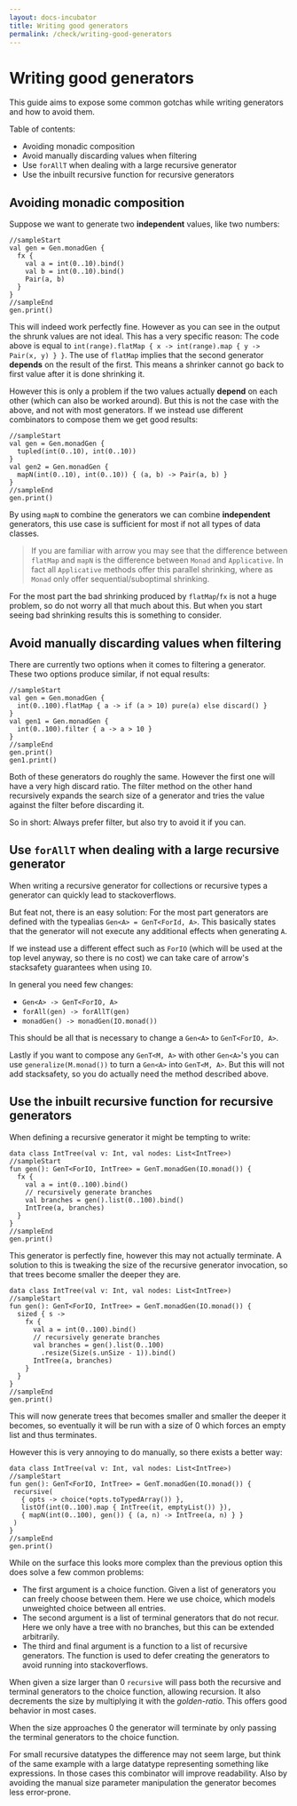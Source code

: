 ```yaml
---
layout: docs-incubator
title: Writing good generators
permalink: /check/writing-good-generators
---
```


# Writing good generators

This guide aims to expose some common gotchas while writing generators and how to avoid them.

Table of contents:
- Avoiding monadic composition
- Avoid manually discarding values when filtering
- Use `forAllT` when dealing with a large recursive generator
- Use the inbuilt recursive function for recursive generators

## Avoiding monadic composition

Suppose we want to generate two **independent** values, like two numbers:
```kotlin:ank
//sampleStart
val gen = Gen.monadGen {
  fx {
    val a = int(0..10).bind()
    val b = int(0..10).bind()
    Pair(a, b)
  }
}
//sampleEnd
gen.print()
```
This will indeed work perfectly fine. However as you can see in the output the shrunk values are not ideal.
This has a very specific reason: The code above is equal to `int(range).flatMap { x -> int(range).map { y -> Pair(x, y) } }`.
The use of `flatMap` implies that the second generator **depends** on the result of the first.
This means a shrinker cannot go back to first value after it is done shrinking it.

However this is only a problem if the two values actually **depend** on each other (which can also be worked around).
But this is not the case with the above, and not with most generators. If we instead use different combinators to compose them we get good results:
```kotlin:ank
//sampleStart
val gen = Gen.monadGen {
  tupled(int(0..10), int(0..10))
}
val gen2 = Gen.monadGen {
  mapN(int(0..10), int(0..10)) { (a, b) -> Pair(a, b) }
}
//sampleEnd
gen.print()
```
By using `mapN` to combine the generators we can combine **independent** generators, this use case is sufficient for most if not all types of data classes.
> If you are familiar with arrow you may see that the difference between `flatMap` and `mapN` is the difference between `Monad` and `Applicative`.
> In fact all `Applicative` methods offer this parallel shrinking, where as `Monad` only offer sequential/suboptimal shrinking.

For the most part the bad shrinking produced by `flatMap`/`fx` is not a huge problem, so do not worry all that much about this.
But when you start seeing bad shrinking results this is something to consider.

## Avoid manually discarding values when filtering

There are currently two options when it comes to filtering a generator.
These two options produce similar, if not equal results:
```kotlin:ank
//sampleStart
val gen = Gen.monadGen {
  int(0..100).flatMap { a -> if (a > 10) pure(a) else discard() }
}
val gen1 = Gen.monadGen {
  int(0..100).filter { a -> a > 10 }
}
//sampleEnd
gen.print()
gen1.print()
```
Both of these generators do roughly the same. However the first one will have a very high discard ratio.
The filter method on the other hand recursively expands the search size of a generator and tries the value against the filter before discarding it.

So in short: Always prefer filter, but also try to avoid it if you can.

## Use `forAllT` when dealing with a large recursive generator

When writing a recursive generator for collections or recursive types a generator can quickly lead to stackoverflows.

But feat not, there is an easy solution: For the most part generators are defined with the typealias `Gen<A> = GenT<ForId, A>`.
This basically states that the generator will not execute any additional effects when generating `A`.

If we instead use a different effect such as `ForIO` (which will be used at the top level anyway, so there is no cost) we can take care of arrow's stacksafety guarantees when using `IO`.

In general you need few changes:
- `Gen<A> -> GenT<ForIO, A>`
- `forAll(gen) -> forAllT(gen)`
- `monadGen() -> monadGen(IO.monad())`

This should be all that is necessary to change a `Gen<A>` to `GenT<ForIO, A>`.

Lastly if you want to compose any `GenT<M, A>` with other `Gen<A>`'s you can use `generalize(M.monad())` to turn a `Gen<A>` into `GenT<M, A>`.
But this will not add stacksafety, so you do actually need the method described above.

## Use the inbuilt recursive function for recursive generators

When defining a recursive generator it might be tempting to write:
```kotlin:ank
data class IntTree(val v: Int, val nodes: List<IntTree>)
//sampleStart
fun gen(): GenT<ForIO, IntTree> = GenT.monadGen(IO.monad()) {
  fx {
    val a = int(0..100).bind()
    // recursively generate branches
    val branches = gen().list(0..100).bind()
    IntTree(a, branches)
  }
}
//sampleEnd
gen.print()
```
This generator is perfectly fine, however this may not actually terminate. A solution to this is tweaking the size of the recursive generator invocation, so that trees become smaller the deeper they are.

```kotlin:ank
data class IntTree(val v: Int, val nodes: List<IntTree>)
//sampleStart
fun gen(): GenT<ForIO, IntTree> = GenT.monadGen(IO.monad()) {
  sized { s ->
    fx {
      val a = int(0..100).bind()
      // recursively generate branches
      val branches = gen().list(0..100)
        .resize(Size(s.unSize - 1)).bind()
      IntTree(a, branches)
    }
  }
}
//sampleEnd
gen.print()
```

This will now generate trees that becomes smaller and smaller the deeper it becomes, so eventually it will be run with a size of 0 which forces an empty list and thus terminates.

 However this is very annoying to do manually, so there exists a better way:
 ```kotlin:ank
data class IntTree(val v: Int, val nodes: List<IntTree>)
//sampleStart
fun gen(): GenT<ForIO, IntTree> = GenT.monadGen(IO.monad()) {
  recursive(
    { opts -> choice(*opts.toTypedArray()) },
    listOf(int(0..100).map { IntTree(it, emptyList()) }),
    { mapN(int(0..100), gen()) { (a, n) -> IntTree(a, n) } }
  )
}
//sampleEnd
gen.print()
```
While on the surface this looks more complex than the previous option this does solve a few common problems:
- The first argument is a choice function. Given a list of generators you can freely choose between them. Here we use choice, which models unweighted choice between all entries.
- The second argument is a list of terminal generators that do not recur. Here we only have a tree with no branches, but this can be extended arbitrarily.
- The third and final argument is a function to a list of recursive generators. The function is used to defer creating the generators to avoid running into stackoverflows.

When given a size larger than 0 `recursive` will pass both the recursive and terminal generators to the choice function, allowing recursion.
It also decrements the size by multiplying it with the *golden-ratio*. This offers good behavior in most cases.

When the size approaches 0 the generator will terminate by only passing the terminal generators to the choice function.

For small recursive datatypes the difference may not seem large, but think of the same example with a large datatype representing something like expressions.
In those cases this combinator will improve readability. Also by avoiding the manual size parameter manipulation the generator becomes less error-prone.

